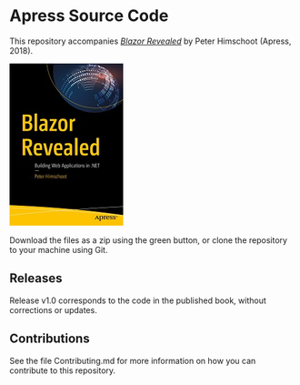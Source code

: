# Apress Source Code

This repository accompanies [*Blazor Revealed*](https://www.apress.com/9781484243428) by Peter Himschoot (Apress, 2018).

[comment]: #cover
![Cover image](9781484243428.jpg)

Download the files as a zip using the green button, or clone the repository to your machine using Git.

## Releases

Release v1.0 corresponds to the code in the published book, without corrections or updates.

## Contributions

See the file Contributing.md for more information on how you can contribute to this repository.